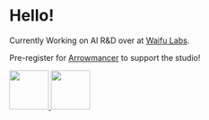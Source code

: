 # Hello!

Currently Working on AI R&D over at [Waifu Labs][waifulabs].

Pre-register for [Arrowmancer][arrowmancer] to support the studio!

<a href="https://apps.apple.com/us/app/arrowmancer/id1530311867">
  <img height="70" src="https://upload.wikimedia.org/wikipedia/commons/3/3c/Download_on_the_App_Store_Badge.svg">
</a>

<a href="https://play.google.com/store/apps/details?id=net.sizigi.wcorp">
  <img height="70" src="https://upload.wikimedia.org/wikipedia/commons/7/78/Google_Play_Store_badge_EN.svg">
</a>

[waifulabs]: https://waifulabs.com
[arrowmancer]: https://arrowmancer.com
